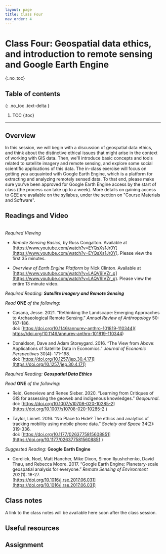 ```yaml
---
layout: page
title: Class Four
nav_order: 4
---
```


# Class Four: Geospatial data ethics, and introduction to remote sensing and Google Earth Engine
{:.no_toc}

## Table of contents
{: .no_toc .text-delta }

1. TOC
{:toc}

---

## Overview

In this session, we will begin with a discussion of geospatial data ethics, and think about the distinctive ethical issues that might arise in the context of working with GIS data. Then, we'll introduce basic concepts and tools related to satellite imagery and remote sensing, and explore some social scientific applications of this data. The in-class exercise will focus on getting you acquainted with Google Earth Engine, which is a platform for extracting and analyzing remotely sensed data. To that end, please make sure you've been approved for Google Earth Engine access by the start of class (the process can take up to a week). More details on gaining access to GEE are available on the syllabus, under the section on "Course Materials and Software".  

## Readings and Video
\
*Required Viewing*

* *Remote Sensing Basics*, by Russ Congalton. Available at [https://www.youtube.com/watch?v=EYQsXs1Jr0Y](https://www.youtube.com/watch?v=EYQsXs1Jr0Y). Please view the first 35 minutes. 

* *Overview of Earth Engine Platform* by Nick Clinton. Available at [https://www.youtube.com/watch?v=LAQV9lVZr_g](https://www.youtube.com/watch?v=LAQV9lVZr_g). Please view the entire 13 minute video. 

*Required Reading: **Satellite Imagery and Remote Sensing***

*Read* **ONE** *of the following*:

* Casana, Jesse. 2021. “Rethinking the Landscape: Emerging Approaches to Archaeological Remote Sensing.” *Annual Review of Anthropology* 50: 167-186.\
doi: [https://doi.org/10.1146/annurev-anthro-101819-110344]( https://doi.org/10.1146/annurev-anthro-101819-110344)

* Donaldson, Dave and Adam Storeygard. 2016. “The View from Above: Applications of Satellite Data in Economics.” *Journal of Economic Perspectives* 30(4): 171-198.\
doi: [https://doi.org/10.1257/jep.30.4.171](https://doi.org/10.1257/jep.30.4.171)

*Required Reading: **Geospatial Data Ethics***

*Read* **ONE** *of the following*:

* Reid, Genevieve and Renee Sieber. 2020. “Learning from Critiques of GIS for assessing the geoweb and indigenous knowledges.” *Geojournal*.\
doi: [https://doi.org/10.1007/s10708-020-10285-2](https://doi.org/10.1007/s10708-020-10285-2 )

* Taylor, Linnet. 2016. “No Place to Hide? The ethics and analytics of tracking mobility using mobile phone data.” *Society and Space* 34(2): 319-336.\
doi: [https://doi.org/10.1177/0263775815608851](https://doi.org/10.1177/0263775815608851
)

*Suggested Reading*: **Google Earth Engine**

* Gorelick, Noel, Matt Hancher, Mike Dixon, Simon Ilyushchenko, David Thau, and Rebecca Moore. 2017. “Google Earth Engine: Planetary-scale geospatial analysis for everyone.” *Remote Sensing of Environment* 202(1): 18-27.\
[https://doi.org/10.1016/j.rse.2017.06.031](https://doi.org/10.1016/j.rse.2017.06.031) 

## Class notes

A link to the class notes will be available here soon after the class session. 

## Useful resources

## Assignment


